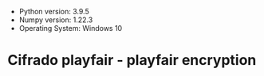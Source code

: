 * Python version: 3.9.5
* Numpy version: 1.22.3
* Operating System: Windows 10

# Cifrado playfair - playfair encryption

